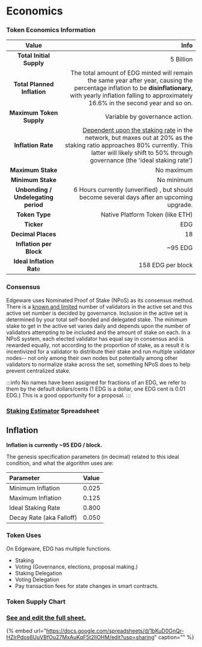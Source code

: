 # Economics

### Token Economics Information

|                Value                |                                                                                                                                                                                                                                                                                                               Info |
| :---------------------------------: | -----------------------------------------------------------------------------------------------------------------------------------------------------------------------------------------------------------------------------------------------------------------------------------------------------------------: |
|      **Total Initial Supply**       |                                                                                                                                                                                                                                                                                                          5 Billion |
|     **Total Planned Inflation**     |                                                                                                The total amount of EDG minted will remain the same year after year, causing the percentage inflation to be **disinflationary**, with yearly inflation falling to approximately 16.6% in the second year and so on. |
|      **Maximum Token Supply**       |                                                                                                                                                                                                                                                                                     Variable by governance action. |
|         **Inflation Rate**          | [Dependent upon the staking rate](https://docs.google.com/spreadsheets/d/1QCs1KgGGAEIDugOHHD6n8kI4UG2v5nO_DwXt-D8El4A/edit#gid=494484132) in the network, but maxes out at 20% as the staking ratio approaches 80% currently. This latter will likely shift to 50% through governance \(the 'ideal staking rate'\) |
|          **Maximum Stake**          |                                                                                                                                                                                                                                                                                                         No maximum |
|          **Minimum Stake**          |                                                                                                                                                                                                                                                                                                         No minimum |
| **Unbonding / Undelegating period** |                                                                                                                                                                                                                       6 Hours currently \(unverified\) , but should become several days after an upcoming upgrade. |
|           **Token Type**            |                                                                                                                                                                                                                                                                                 Native Platform Token \(like ETH\) |
|             **Ticker**              |                                                                                                                                                                                                                                                                                                                EDG |
|         **Decimal Places**          |                                                                                                                                                                                                                                                                                                                 18 |
|       **Inflation per Block**       |                                                                                                                                                                                                                                                                                                            ~95 EDG |
|      **Ideal Inflation Rat**e       |                                                                                                                                                                                                                                                                                                  158 EDG per block |

### Consensus

Edgeware uses Nominated Proof of Stake \(NPoS\) as its consensus method. There is a [known and limited](https://polkadot.js.org/apps/#/staking) number of validators in the active set and this active set number is decided by governance. Inclusion in the active set is determined by your total self-bonded and delegated stake. The minimum stake to get in the active set varies daily and depends upon the number of validators attempting to be included and the amount of stake on each. In a NPoS system, each elected validator has equal say in consensus and is rewarded equally, not according to the proportion of stake, as a result it is incentivized for a validator to distribute their stake and run multiple validator nodes-- not only among their own nodes but potentially among other validators to normalize stake across the set, something NPoS does to help prevent centralized stake.

:::info
No names have been assigned for fractions of an EDG, we refer to them by the default dollars/cents \(1 EDG is a dollar, one EDG cent is 0.01 EDG.\) This is a good opportunity for a proposal.
:::

### [Staking Estimator](https://docs.google.com/spreadsheets/d/1VlzTUDESbbfOggMRz3GyE9-VqR9MlOhNuoekBboKvLw/edit?usp=sharing) Spreadsheet

## Inflation

**Inflation is currently ~95 EDG / block.**

The genesis specification parameters \(in decimal\) related to this ideal condition, and what the algorithm uses are:

| Parameter                  | Value |
| :------------------------- | :---- |
| Minimum Inflation          | 0.025 |
| Maximum Inflation          | 0.125 |
| Ideal Staking Rate         | 0.800 |
| Decay Rate \(aka Falloff\) | 0.050 |

### Token Uses

On Edgeware, EDG has multiple functions.

- Staking
- Voting \(Governance, elections, proposal making.\)
- Staking Delegation
- Voting Delegation
- Pay transaction fees for state changes in smart contracts.

### Token Supply Chart

### [See and edit the full sheet.](https://docs.google.com/spreadsheets/d/1bKuD0GnQr-HZIrPdos6UuVBfOu27MxAuKqF5t2llOHM/edit)

{% embed url="https://docs.google.com/spreadsheets/d/1bKuD0GnQr-HZIrPdos6UuVBfOu27MxAuKqF5t2llOHM/edit?usp=sharing" caption="" %}
